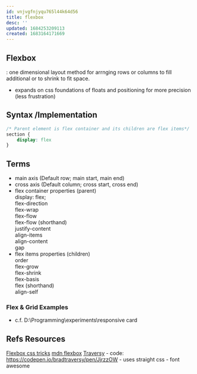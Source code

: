 ```yaml
---
id: vnjvgfnjyqu765l44k64d56
title: flexbox
desc: ''
updated: 1684253209113
created: 1683164171669
---
```

## Flexbox
: one dimensional layout method for arrnging rows or columns to fill additional or to shrink to fit space.  
- expands on css foundations of floats and positioning for more precision (less frustration)

## Syntax /Implementation
``` css
/* Parent element is flex container and its children are flex items*/
section {
    display: flex
}

```
## Terms
- main axis (Default row; main start, main end)
- cross axis (Default column; cross start, cross end)
- flex container properties (parent)  
    display: flex;  
    flex-direction  
    flex-wrap  
    flex-flow  
    flex-flow (shorthand)  
    justify-content  
    align-items  
    align-content  
    gap  
- flex items properties (children)  
    order  
    flex-grow  
    flex-shrink  
    flex-basis  
    flex  (shorthand)  
    align-self

### Flex & Grid Examples
* c.f. D:\Programming\experiments\responsive card  

## Refs Resources
[Flexbox css tricks](https://css-tricks.com/snippets/css/a-guide-to-flexbox/)
[mdn flexbox](https://developer.mozilla.org/en-US/docs/Learn/CSS/CSS_layout/Flexbox)
[Traversy](https://www.youtube.com/watch?v=3YW65K6LcIA&t=0s) 
    - code: https://codepen.io/bradtraversy/pen/JjrzzOW
    - uses straight css
    - font awesome
